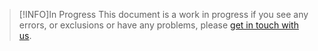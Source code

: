 
> [!INFO]In Progress
> This document is a work in progress if you see any errors, or exclusions or have any problems, please [get in touch with us](https://github.com/absespy/ABSESpy/issues).

